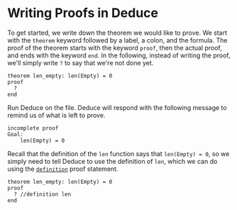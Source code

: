 # Writing Proofs in Deduce

To get started, we write down the theorem we would like to prove.  We
start with the `theorem` keyword followed by a label, a colon, and the
formula. The proof of the theorem starts with the keyword `proof`,
then the actual proof, and ends with the keyword `end`.  In the
following, instead of writing the proof, we'll simply write `?` to say
that we're not done yet.

```
theorem len_empty: len(Empty) = 0
proof
  ?
end
```

Run Deduce on the file. Deduce will respond with the following message
to remind us of what is left to prove.

```
incomplete proof
Goal:
	len(Empty) = 0
```

Recall that the definition of the `len` function says that
`len(Empty) = 0`, so we simply need to tell Deduce to
use the definition of `len`, which we can do using
the [`definition`](https://jsiek.github.io/deduce/doc/Reference.html#definition-proof)
proof statement.

```{.deduce^#len_empty}
theorem len_empty: len(Empty) = 0
proof
  ? //definition len
end
```


<!--
```{.deduce^file=DeduceIntroProof.pf}
import Nat
import DeduceProgramming1

<<len_empty>>

```
-->
